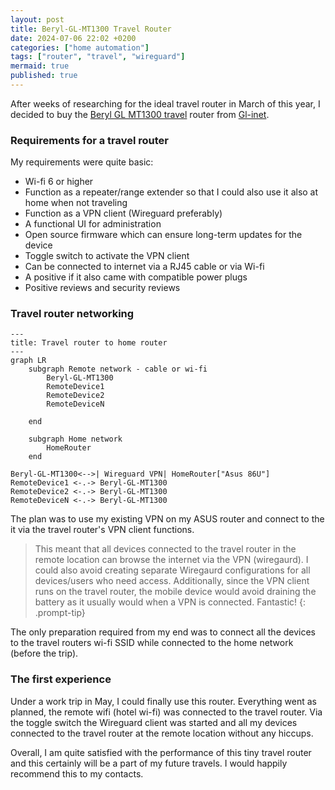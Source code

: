 ```yaml
---
layout: post
title: Beryl-GL-MT1300 Travel Router
date: 2024-07-06 22:02 +0200
categories: ["home automation"]
tags: ["router", "travel", "wireguard"]
mermaid: true
published: true
---
```


After weeks of researching for the ideal travel router in March of this year, I decided to buy the [Beryl GL MT1300 travel](https://www.gl-inet.com/products/gl-mt1300/) router from [Gl-inet](https://www.gl-inet.com/). 

### Requirements for a travel router 
My requirements were quite basic:
* Wi-fi 6 or higher
* Function as a repeater/range extender so that I could also use it also at home when not traveling
* Function as a VPN client (Wireguard preferably)
* A functional UI for administration
* Open source firmware which can ensure long-term updates for the device
* Toggle switch to activate the VPN client
* Can be connected to internet via a RJ45 cable or via Wi-fi 
* A positive if it also came with compatible power plugs
* Positive reviews and security reviews 

### Travel router networking 
```mermaid
---
title: Travel router to home router
---
graph LR
    subgraph Remote network - cable or wi-fi
        Beryl-GL-MT1300
        RemoteDevice1 
        RemoteDevice2 
        RemoteDeviceN

    end

    subgraph Home network
        HomeRouter
    end

Beryl-GL-MT1300<-->| Wireguard VPN| HomeRouter["Asus 86U"]
RemoteDevice1 <-.-> Beryl-GL-MT1300 
RemoteDevice2 <-.-> Beryl-GL-MT1300 
RemoteDeviceN <-.-> Beryl-GL-MT1300 

```

The plan was to use my existing VPN on my ASUS router and connect to the it via the travel router's VPN client functions. 


>This meant that all devices connected to the travel router in the remote location can browse the internet via the VPN (wiregaurd). I could also avoid creating separate Wiregaurd configurations for all devices/users who need access. Additionally, since the VPN client runs on the travel router, the mobile device would avoid draining the battery as it usually would when a VPN is connected. 
Fantastic!
{: .prompt-tip}


 

The only preparation required from my end was to connect all the devices to the travel routers wi-fi SSID while connected to the home network (before the trip). 

### The first experience  
Under a work trip in May, I could finally use this router. Everything went as planned, the remote wifi (hotel wi-fi) was connected to the travel router. Via the toggle switch the Wireguard client was started and all my devices connected to the travel router at the remote location without any hiccups.

Overall, I am quite satisfied with the performance of this tiny travel router and this certainly will be a part of my future travels. I would happily recommend this to my contacts. 